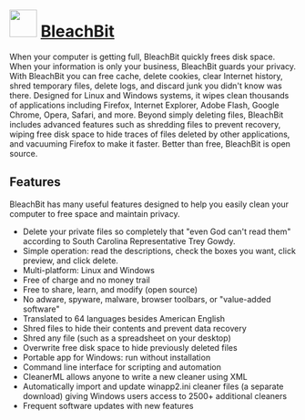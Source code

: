 # <img src="https://cdn.rawgit.com/chocolatey/chocolatey-coreteampackages/0c81599a51b9f9c9418ba8dd46caf6d3081ec8ac/icons/bleachbit.svg" width="48" height="48"/> [BleachBit](https://chocolatey.org/packages/bleachbit)

When your computer is getting full, BleachBit quickly frees disk space. When your information is only your business, BleachBit guards your privacy. With BleachBit you can free cache, delete cookies, clear Internet history, shred temporary files, delete logs, and discard junk you didn't know was there. Designed for Linux and Windows systems, it wipes clean thousands of applications including Firefox, Internet Explorer, Adobe Flash, Google Chrome, Opera, Safari, and more. Beyond simply deleting files, BleachBit includes advanced features such as shredding files to prevent recovery, wiping free disk space to hide traces of files deleted by other applications, and vacuuming Firefox to make it faster. Better than free, BleachBit is open source.

## Features

BleachBit has many useful features designed to help you easily clean your computer to free space and maintain privacy.

* Delete your private files so completely that "even God can't read them" according to South Carolina Representative Trey Gowdy.
* Simple operation: read the descriptions, check the boxes you want, click preview, and click delete.
* Multi-platform: Linux and Windows
* Free of charge and no money trail
* Free to share, learn, and modify (open source)
* No adware, spyware, malware, browser toolbars, or "value-added software"
* Translated to 64 languages besides American English
* Shred files to hide their contents and prevent data recovery
* Shred any file (such as a spreadsheet on your desktop)
* Overwrite free disk space to hide previously deleted files
* Portable app for Windows: run without installation
* Command line interface for scripting and automation
* CleanerML allows anyone to write a new cleaner using XML
* Automatically import and update winapp2.ini cleaner files (a separate download) giving Windows users access to 2500+ additional cleaners
* Frequent software updates with new features

